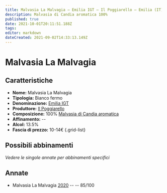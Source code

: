 ```yaml
---
title: Malvasia La Malvagia – Emilia IGT – Il Poggiarello – Emilia (IT) – 10-14€ – 3★
description: Malvasia di Candia aromatica 100%
published: true
date: 2021-10-01T20:11:51.188Z
tags: 
editor: markdown
dateCreated: 2021-09-02T14:33:13.149Z
---
```


# Malvasia La Malvagia 

## Caratteristiche
- **Nome:** Malvasia La Malvagia 
- **Tipologia:** Bianco fermo
- **Denominazione:** [Emilia IGT](/denominazioni/Italia/Emilia/IGT/Emilia) 
- **Produttore:** [Il Poggiarello](/produttori/Italia/Emilia/Il-Poggiarello) 
- **Composizione:** 100% [Malvasia di Candia aromatica](/vitigni/Italia/malvasia-di-candia-aromatica)
- **Affinamento:** --
- **Alcol:** 13.5%
- **Fascia di prezzo:** 10-14€
{.grid-list}

## Possibili abbinamenti
*Vedere le singole annate per abbinamenti specifici*

## Annate
- Malvasia La Malvagia [2020](/vini/Italia/Emilia/Il-Poggiarello/Malvasia-La-Malvagia/2020) -- <span class="star-3"></span> -- 85/100

